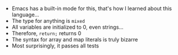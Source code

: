 - Emacs has a built-in mode for this, that's how I learned about this
  language...
- The type for anything is `mixed`
- All variables are initialized to 0, even strings...
- Therefore, `return;` returns 0
- The syntax for array and map literals is truly bizarre
- Most surprisingly, it passes all tests
